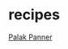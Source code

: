 # recipes

[Palak Panner](https://github.com/GaneshChandrasekaran/recipes/blob/main/vegetarian/palak_paneer.md)
